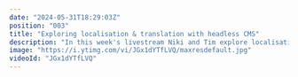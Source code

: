 ```yaml
---
date: "2024-05-31T18:29:03Z"
position: "003"
title: "Exploring localisation & translation with headless CMS"
description: "In this week's livestream Niki and Tim explore localisation & translation with a headless CMS. The dynamic duo is back again!\r\n\r\nAsk us any questions in the chat or join the community: https://slack.hygraph.com"
image: "https://i.ytimg.com/vi/JGx1dYTfLVQ/maxresdefault.jpg"
videoId: "JGx1dYTfLVQ"
---
```


